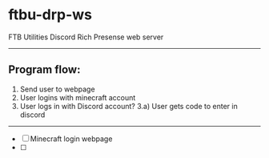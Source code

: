 # ftbu-drp-ws
FTB Utilities Discord Rich Presense web server
___
## Program flow:
1) Send user to webpage
2) User logins with minecraft account
3) User logs in with Discord account?
3.a) User gets code to enter in discord


___

- [ ] Minecraft login webpage
- [ ] 
